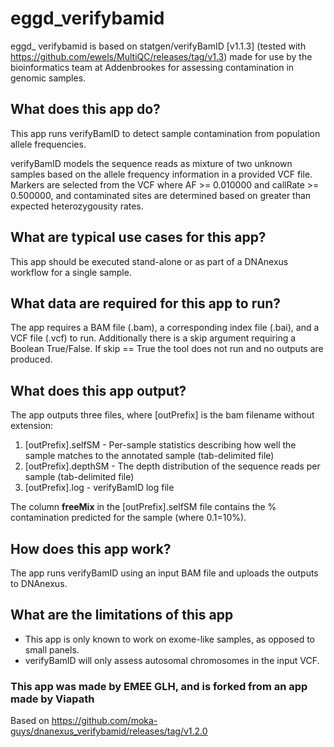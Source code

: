 # eggd_verifybamid

eggd_ verifybamid is based on statgen/verifyBamID [v1.1.3] (tested with https://github.com/ewels/MultiQC/releases/tag/v1.3) made for use by the bioinformatics team at Addenbrookes for assessing contamination in genomic samples.

## What does this app do?
This app runs verifyBamID to detect sample contamination from population allele frequencies.

verifyBamID models the sequence reads as mixture of two unknown samples based on the allele frequency information in a provided VCF file. Markers are selected from the VCF where AF >= 0.010000 and callRate >= 0.500000, and contaminated sites are determined based on greater than expected heterozygousity rates.

## What are typical use cases for this app?
This app should be executed stand-alone or as part of a DNAnexus workflow for a single sample.

## What data are required for this app to run?
The app requires a BAM file (.bam), a corresponding index file (.bai), and a VCF file (.vcf) to run.
Additionally there is a skip argument requiring a Boolean True/False. If skip == True the tool does not run and no outputs are produced.

## What does this app output?
The app outputs three files, where [outPrefix] is the bam filename without extension:
1. [outPrefix].selfSM - Per-sample statistics describing how well the sample matches to the annotated sample (tab-delimited file)
2. [outPrefix].depthSM - The depth distribution of the sequence reads per sample (tab-delimited file)
3. [outPrefix].log - verifyBamID log file

The column **freeMix** in the [outPrefix].selfSM file contains the % contamination predicted for the sample (where 0.1=10%).

## How does this app work?
The app runs verifyBamID using an input BAM file and uploads the outputs to DNAnexus.

## What are the limitations of this app
- This app is only known to work on exome-like samples, as opposed to small panels.
- verifyBamID will only assess autosomal chromosomes in the input VCF.

### This app was made by EMEE GLH, and is forked from an app made by Viapath
Based on https://github.com/moka-guys/dnanexus_verifybamid/releases/tag/v1.2.0
